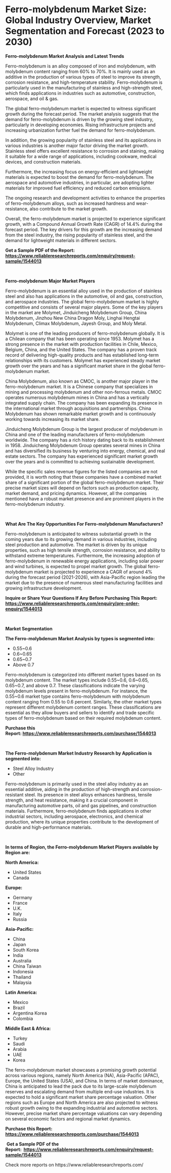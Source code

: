 <p><h1>Ferro-molybdenum Market Size: Global Industry Overview, Market Segmentation and Forecast (2023 to 2030)</h1></p><p><strong>Ferro-molybdenum Market Analysis and Latest Trends</strong></p>
<p><p>Ferro-molybdenum is an alloy composed of iron and molybdenum, with molybdenum content ranging from 60% to 70%. It is mainly used as an additive in the production of various types of steel to improve its strength, corrosion resistance, and high-temperature stability. Ferro-molybdenum is particularly used in the manufacturing of stainless and high-strength steel, which finds applications in industries such as automotive, construction, aerospace, and oil & gas.</p><p>The global ferro-molybdenum market is expected to witness significant growth during the forecast period. The market analysis suggests that the demand for ferro-molybdenum is driven by the growing steel industry, particularly in developing economies. Rising infrastructure projects and increasing urbanization further fuel the demand for ferro-molybdenum.</p><p>In addition, the growing popularity of stainless steel and its applications in various industries is another major factor driving the market growth. Stainless steel offers excellent resistance to corrosion and staining, making it suitable for a wide range of applications, including cookware, medical devices, and construction materials.</p><p>Furthermore, the increasing focus on energy-efficient and lightweight materials is expected to boost the demand for ferro-molybdenum. The aerospace and automotive industries, in particular, are adopting lighter materials for improved fuel efficiency and reduced carbon emissions.</p><p>The ongoing research and development activities to enhance the properties of ferro-molybdenum alloys, such as increased hardness and wear-resistance, also contribute to the market growth.</p><p>Overall, the ferro-molybdenum market is projected to experience significant growth, with a Compound Annual Growth Rate (CAGR) of 14.4% during the forecast period. The key drivers for this growth are the increasing demand from the steel industry, the rising popularity of stainless steel, and the demand for lightweight materials in different sectors.</p></p>
<p><strong>Get a Sample PDF of the Report:&nbsp; <a href="https://www.reliableresearchreports.com/enquiry/request-sample/1544013">https://www.reliableresearchreports.com/enquiry/request-sample/1544013</a></strong></p>
<p>&nbsp;</p>
<p><strong>Ferro-molybdenum Major Market Players</strong></p>
<p><p>Ferro-molybdenum is an essential alloy used in the production of stainless steel and also has applications in the automotive, oil and gas, construction, and aerospace industries. The global ferro-molybdenum market is highly competitive and consists of several major players. Some of the key players in the market are Molymet, Jinduicheng Molybdenum Group, China Molybdenum, Jinzhou New China Dragon Moly, Linghai Hengtai Molybdenum, Climax Molybdenum, Jayesh Group, and Moly Metal.</p><p>Molymet is one of the leading producers of ferro-molybdenum globally. It is a Chilean company that has been operating since 1953. Molymet has a strong presence in the market with production facilities in Chile, Mexico, Belgium, China, and the United States. The company has a proven track record of delivering high-quality products and has established long-term relationships with its customers. Molymet has experienced steady market growth over the years and has a significant market share in the global ferro-molybdenum market.</p><p>China Molybdenum, also known as CMOC, is another major player in the ferro-molybdenum market. It is a Chinese company that specializes in mining and processing molybdenum and other non-ferrous metals. CMOC operates numerous molybdenum mines in China and has a vertically integrated supply chain. The company has been expanding its presence in the international market through acquisitions and partnerships. China Molybdenum has shown remarkable market growth and is continuously working towards increasing its market share.</p><p>Jinduicheng Molybdenum Group is the largest producer of molybdenum in China and one of the leading manufacturers of ferro-molybdenum worldwide. The company has a rich history dating back to its establishment in 1958. Jinduicheng Molybdenum Group operates several mines in China and has diversified its business by venturing into energy, chemical, and real estate sectors. The company has experienced significant market growth over the years and is committed to achieving sustainable development.</p><p>While the specific sales revenue figures for the listed companies are not provided, it is worth noting that these companies have a combined market share of a significant portion of the global ferro-molybdenum market. Their precise market sizes will depend on factors such as production capacity, market demand, and pricing dynamics. However, all the companies mentioned have a robust market presence and are prominent players in the ferro-molybdenum industry.</p></p>
<p>&nbsp;</p>
<p><strong>What Are The Key Opportunities For Ferro-molybdenum Manufacturers?</strong></p>
<p><p>Ferro-molybdenum is anticipated to witness substantial growth in the coming years due to its growing demand in various industries, including steel production and automotive. The market is driven by its unique properties, such as high tensile strength, corrosion resistance, and ability to withstand extreme temperatures. Furthermore, the increasing adoption of ferro-molybdenum in renewable energy applications, including solar power and wind turbines, is expected to propel market growth. The global ferro-molybdenum market is projected to experience a CAGR of around 4% during the forecast period (2021-2026), with Asia-Pacific region leading the market due to the presence of numerous steel manufacturing facilities and growing infrastructure development.</p></p>
<p><strong>Inquire or Share Your Questions If Any Before Purchasing This Report: <a href="https://www.reliableresearchreports.com/enquiry/pre-order-enquiry/1544013">https://www.reliableresearchreports.com/enquiry/pre-order-enquiry/1544013</a></strong></p>
<p>&nbsp;</p>
<p><strong>Market Segmentation</strong></p>
<p><strong>The Ferro-molybdenum Market Analysis by types is segmented into:</strong></p>
<p><ul><li>0.55~0.6</li><li>0.6~0.65</li><li>0.65~0.7</li><li>Above 0.7</li></ul></p>
<p><p>Ferro-molybdenum is categorized into different market types based on its molybdenum content. The market types include 0.55~0.6, 0.6~0.65, 0.65~0.7, and above 0.7. These classifications indicate the varying molybdenum levels present in ferro-molybdenum. For instance, the 0.55~0.6 market type contains ferro-molybdenum with molybdenum content ranging from 0.55 to 0.6 percent. Similarly, the other market types represent different molybdenum content ranges. These classifications are essential as they allow buyers and sellers to identify and trade specific types of ferro-molybdenum based on their required molybdenum content.</p></p>
<p><strong>Purchase this Report:&nbsp;<a href="https://www.reliableresearchreports.com/purchase/1544013">https://www.reliableresearchreports.com/purchase/1544013</a></strong></p>
<p>&nbsp;</p>
<p><strong>The Ferro-molybdenum Market Industry Research by Application is segmented into:</strong></p>
<p><ul><li>Steel Alloy Industry</li><li>Other</li></ul></p>
<p><p>Ferro-molybdenum is primarily used in the steel alloy industry as an essential additive, aiding in the production of high-strength and corrosion-resistant steel. Its presence in steel alloys enhances hardness, tensile strength, and heat resistance, making it a crucial component in manufacturing automotive parts, oil and gas pipelines, and construction materials. Furthermore, ferro-molybdenum finds applications in other industrial sectors, including aerospace, electronics, and chemical production, where its unique properties contribute to the development of durable and high-performance materials.</p></p>
<p>&nbsp;</p>
<p><strong>In terms of Region, the Ferro-molybdenum Market Players available by Region are:</strong></p>
<p>
    <p> <strong> North America: </strong>
        <ul>
            <li>United States</li>
            <li>Canada</li>
        </ul>
        </p> 
    <p> <strong> Europe: </strong>
        <ul>
            <li>Germany</li>
            <li>France</li>
            <li>U.K.</li>
            <li>Italy</li>
            <li>Russia</li>
        </ul>
        </p> 
    <p> <strong> Asia-Pacific: </strong>
        <ul>
            <li>China</li>
            <li>Japan</li>
            <li>South Korea</li>
            <li>India</li>
            <li>Australia</li>
            <li>China Taiwan</li>
            <li>Indonesia</li>
            <li>Thailand</li>
            <li>Malaysia</li>
        </ul>
        </p> 
    <p> <strong> Latin America: </strong>
        <ul>
            <li>Mexico</li>
            <li>Brazil</li>
            <li>Argentina Korea</li>
            <li>Colombia</li>
        </ul>
        </p> 
    <p> <strong> Middle East & Africa: </strong>
        <ul>
            <li>Turkey</li>
            <li>Saudi</li>
            <li>Arabia</li>
            <li>UAE</li>
            <li>Korea</li>
        </ul>
    </p>
    </p>
<p><p>The ferro-molybdenum market showcases a promising growth potential across various regions, namely North America (NA), Asia-Pacific (APAC), Europe, the United States (USA), and China. In terms of market dominance, China is anticipated to lead the pack due to its large-scale molybdenum reserves and escalating demand from multiple end-use industries. It is expected to hold a significant market share percentage valuation. Other regions such as Europe and North America are also projected to witness robust growth owing to the expanding industrial and automotive sectors. However, precise market share percentage valuations can vary depending on several economic factors and regional market dynamics.</p></p>
<p><strong>Purchase this Report: <a href="https://www.reliableresearchreports.com/purchase/1544013">https://www.reliableresearchreports.com/purchase/1544013</a></strong></p>
<p>&nbsp;<strong>Get a Sample PDF of the Report:&nbsp;&nbsp;<a href="https://www.reliableresearchreports.com/enquiry/request-sample/1544013">https://www.reliableresearchreports.com/enquiry/request-sample/1544013</a></strong></p>
<p><strong></strong></p>
<p>Check more reports on https://www.reliableresearchreports.com/</p>